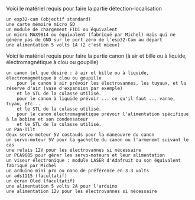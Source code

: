 Voici le matériel requis pour faire la partie détection-localisation

    un esp32-cam (objectif standard)
    une carte mémoire micro SD
    un module de chargement FTDI ou équivalent
    un micro MAX9814 ou équivalent (fabriqué par Michel) mais qui ne génére pas de GND sur le port zéro de l'esp32-Cam au départ
    une alimentation 5 volts 1A (2 c'est mieux)

Voici le matériel requis pour faire la partie canon (à air et bille ou à liquide, électromagnétique à clou ou goupille)

    un canon tel que désiré : à air et bille ou à liquide, électromagnétique à clou ou goupille
        pour le canon à air prévoir les électrovannes, les tuyaux, et la réserve d'air (vase d'expansion par exemple)
        et le STL de la culasse utilisé.
        pour le canon à liquide prévoir ... ce qu'il faut ... vanne, tuyau, etc...
        et le STL de la culasse utilisé.
        pour le canon électromagnétique prévoir l'alimentation spécifique à la bobine et son condensateur
        et le STL de la culasse utilisé.
    un Pan-Tilt
    deux servo-moteur 5V costauds pour la maneouvre du canon
    un servo-moteur 5V pour la gachette du canon ou l'armenemt suivant le cas
    une relais 12V pour les électrovannes si nécessaire
    un PCA9685 pour gérer les servo-moteurs et leur alimentation
    un viseur électronique : module LASER d'Adafruit ou son équivalent fabriqué par Michel
    un arduino mini pro ou nano de préférence en 3.3 volts
    un ads1115 (facultatif)
    un écran Oled (facultatif)
    une alimentation 5 volts 2A pour l'arduino
    une alimentation 12v pour les électrovannes si nécessaire
